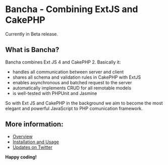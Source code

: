 Bancha - Combining ExtJS and CakePHP
====================================
Currently in Beta release.

What is Bancha?
---------------

Bancha combines Ext JS 4 and CakePHP 2. Basically it: 

*   handles all communication between server and client
*   shares all schema and validation rules in CakePHP with ExtJS
*   enables asynchronous and batched request to the server
*   automatically implements CRUD for all remotable models
*   is well-tested with PHPUnit and Jasmine

So with Ext JS and CakePHP in the background we aim to become the most elegant and powerful JavaScript to PHP comunication framework.


More information:
-----------------

*   [Overview](http://banchaproject.org/)
*   [Installation and Usage](https://github.com/Bancha/Bancha/wiki/)
*   [Updates on Twitter](http://twitter.com/#!/banchaproject)


__Happy coding!__